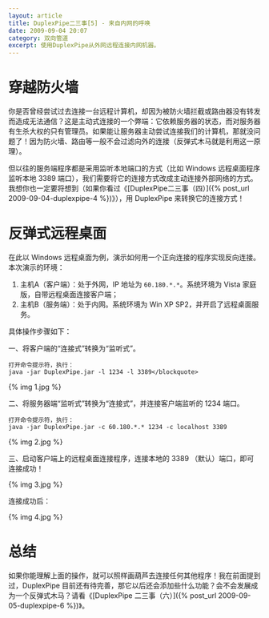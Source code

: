 ```yaml
---
layout: article
title: DuplexPipe二三事[5] - 来自内网的呼唤
date: 2009-09-04 20:07
category: 双向管道
excerpt: 使用DuplexPipe从外网远程连接内网机器。
---
```


# 穿越防火墙

你是否曾经尝试过去连接一台远程计算机，却因为被防火墙拦截或路由器没有转发而造成无法通信？这是主动式连接的一个弊端：它依赖服务器的状态，而对服务器有生杀大权的只有管理员。如果能让服务器主动尝试连接我们的计算机，那就没问题了！因为防火墙、路由等一般不会过滤向外的连接（反弹式木马就是利用这一原理）。

但以往的服务端程序都是采用监听本地端口的方式（比如 Windows 远程桌面程序监听本地 3389 端口），我们需要将它的连接方式改成主动连接外部网络的方式。我想你也一定要将想到（如果你看过《[DuplexPipe二三事（四）]({% post_url 2009-09-04-duplexpipe-4 %})》），用 DuplexPipe 来转换它的连接方式！

# 反弹式远程桌面

在此以 Windows 远程桌面为例，演示如何用一个正向连接的程序实现反向连接。本次演示的环境：

1. 主机A（客户端）：处于外网，IP 地址为 `60.180.*.*`。系统环境为 Vista 家庭版，自带远程桌面连接客户端；
1. 主机B（服务端）：处于内网。系统环境为 Win XP SP2，并开启了远程桌面服务。

具体操作步骤如下：

一、将客户端的“连接式”转换为“监听式”。

    打开命令提示符，执行：
    java -jar DuplexPipe.jar -l 1234 -l 3389</blockquote>

{% img 1.jpg %}

二、将服务器端“监听式”转换为“连接式”，并连接客户端监听的 1234 端口。

    打开命令提示符，执行：
    java -jar DuplexPipe.jar -c 60.180.*.* 1234 -c localhost 3389

{% img 2.jpg %}

三、启动客户端上的远程桌面连接程序，连接本地的 3389 （默认）端口，即可连接成功！

{% img 3.jpg %}

连接成功后：

{% img 4.jpg %}

# 总结

如果你能理解上面的操作，就可以照样画葫芦去连接任何其他程序！我在前面提到过，DuplexPipe 目前还有待完善，那它以后还会添加些什么功能？会不会发展成为一个反弹式木马？请看《[DuplexPipe 二三事（六）]({% post_url 2009-09-05-duplexpipe-6 %})》。
